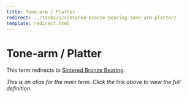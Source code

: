 ```yaml
---
title: Tone-arm / Platter
redirect: ../terms/s/sintered-bronze-bearing-tone-arm-platter/
template: redirect.html
---
```


# Tone-arm / Platter

This term redirects to [Sintered Bronze Bearing](../terms/s/sintered-bronze-bearing-tone-arm-platter/).

*This is an alias for the main term. Click the link above to view the full definition.*
